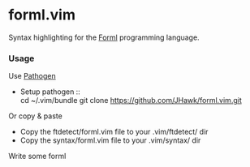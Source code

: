 forml.vim
=========

Syntax highlighting for the [Forml](https://github.com/texodus/forml) programming language.

### Usage

Use [Pathogen](https://github.com/tpope/vim-pathogen)

  - Setup pathogen
::  
    cd ~/.vim/bundle
    git clone https://github.com/JHawk/forml.vim.git

Or copy & paste

  - Copy the ftdetect/forml.vim file to your .vim/ftdetect/ dir
  - Copy the syntax/forml.vim file to your .vim/syntax/ dir

Write some forml
